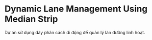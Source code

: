 # Dynamic Lane Management Using Median Strip
Dự án sử dụng dãy phân cách di động để quản lý làn đường linh hoạt.
